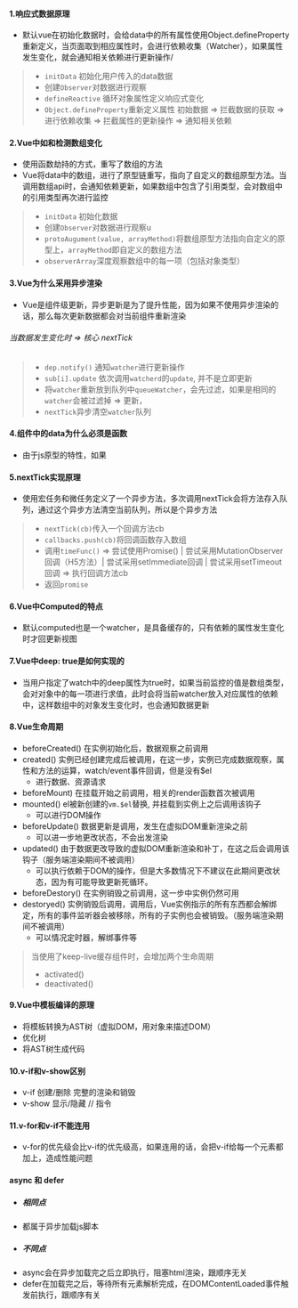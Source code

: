 ####  1.响应式数据原理
- 默认vue在初始化数据时，会给data中的所有属性使用Object.defineProperty重新定义，当页面取到相应属性时，会进行依赖收集（Watcher），如果属性发生变化，就会通知相关依赖进行更新操作/
> - `initData` 初始化用户传入的data数据
> - 创建`Observer`对数据进行观察
> - `defineReactive` 循环对象属性定义响应式变化
> - `Object.defineProperty`重新定义属性
> 初始数据 => 拦截数据的获取 => 进行依赖收集 => 拦截属性的更新操作 => 通知相关依赖
#### 2.Vue中如和检测数组变化
- 使用函数劫持的方式，重写了数组的方法
- Vue将data中的数组，进行了原型链重写，指向了自定义的数组原型方法。当调用数组api时，会通知依赖更新，如果数组中包含了引用类型，会对数组中的引用类型再次进行监控
> - `initData` 初始化数据
> - 创建`Observer`对数据进行观察u
> - `protoAugument(value, arrayMethod)`将数组原型方法指向自定义的原型上，`arrayMethod`即自定义的数组方法
> - `observerArray`深度观察数组中的每一项（包括对象类型）
#### 3.Vue为什么采用异步渲染
- Vue是组件级更新，异步更新是为了提升性能，因为如果不使用异步渲染的话，那么每次更新数据都会对当前组件重新渲染
###### 当数据发生变化时 => 核心 nextTick
> - `dep.notify()` 通知`watcher`进行更新操作
> - `sub[i].update` 依次调用`watcherd`的`update`, 并不是立即更新
> - 将`watcher`重新放到队列中`queueWatcher`，会先过滤，如果是相同的`watcher`会被过滤掉 => 更新，
> - `nextTick`异步清空`watcher`队列
#### 4.组件中的data为什么必须是函数
- 由于js原型的特性，如果
#### 5.nextTick实现原理
- 使用宏任务和微任务定义了一个异步方法，多次调用nextTick会将方法存入队列，通过这个异步方法清空当前队列，所以是个异步方法
> - `nextTick(cb)`传入一个回调方法cb
> - `callbacks.push(cb)`将回调函数存入数组
> - 调用`timeFunc()` => 尝试使用Promise() | 尝试采用MutationObserver回调（H5方法）| 尝试采用setImmediate回调 | 尝试采用setTimeout回调 => 执行回调方法cb
> - 返回`promise`
#### 6.Vue中Computed的特点
- 默认computed也是一个watcher，是具备缓存的，只有依赖的属性发生变化时才回更新视图
#### 7.Vue中deep: true是如何实现的
- 当用户指定了watch中的deep属性为true时，如果当前监控的值是数组类型，会对对象中的每一项进行求值，此时会将当前watcher放入对应属性的依赖中，这样数组中的对象发生变化时，也会通知数据更新
#### 8.Vue生命周期
- beforeCreated() 在实例初始化后，数据观察之前调用
- created() 实例已经创建完成后被调用，在这一步，实例已完成数据观察，属性和方法的运算，watch/event事件回调，但是没有$el 
  + 进行数据、资源请求
- beforeMount) 在挂载开始之前调用，相关的render函数首次被调用
- mounted() el被新创建的`vm.$el`替换, 并挂载到实例上之后调用该钩子
  + 可以进行DOM操作
- beforeUpdate() 数据更新是调用，发生在虚拟DOM重新渲染之前
  + 可以进一步地更改状态，不会出发渲染
- updated() 由于数据更改导致的虚拟DOM重新渲染和补丁，在这之后会调用该钩子（服务端渲染期间不被调用）
  + 可以执行依赖于DOM的操作，但是大多数情况下不建议在此期间更改状态，因为有可能导致更新死循环。
- beforeDestory() 在实例销毁之前调用，这一步中实例仍然可用
- destoryed() 实例销毁后调用，调用后，Vue实例指示的所有东西都会解绑定，所有的事件监听器会被移除，所有的子实例也会被销毁。（服务端渲染期间不被调用）
  + 可以情况定时器，解绑事件等
> 当使用了keep-live缓存组件时，会增加两个生命周期
> - activated()
> - deactivated()
#### 9.Vue中模板编译的原理
- 将模板转换为AST树（虚拟DOM，用对象来描述DOM）
- 优化树
- 将AST树生成代码
#### 10.v-if和v-show区别
- v-if 创建/删除 完整的渲染和销毁
- v-show 显示/隐藏 // 指令
#### 11.v-for和v-if不能连用
- v-for的优先级会比v-if的优先级高，如果连用的话，会把v-if给每一个元素都加上，造成性能问题
#### async 和 defer
- ##### 相同点
- 都属于异步加载js脚本
- ##### 不同点
- async会在异步加载完之后立即执行，阻塞html渲染，跟顺序无关
- defer在加载完之后，等待所有元素解析完成，在DOMContentLoaded事件触发前执行，跟顺序有关
